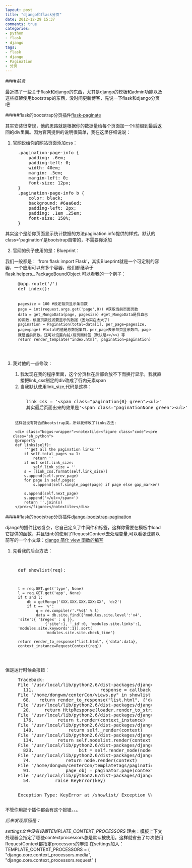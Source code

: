 ```yaml
---
layout: post
title: "django和flask分页"
date: 2012-12-29 15:37
comments: true
categories: 
- python
- flask
- django
tags:
- flask
- django
- Pagination
- 分页
---
```



####*前言*

最近搞了一些关于flask和django的东西，尤其是django的模板和admin功能以及这些框架使用bootstrap的东西，没时间更新博客，先说一下flask和django分页吧

#####flask的bootstrap分页插件[flask-paginate](http://packages.python.org/Flask-paginate)

其实安装很常规，他的思路就是根据你的数据量给每个页面加一个li前缀到最后返回的div里面。因为官网提供的说明很简单，我在这里仔细说说：


1. 官网说给你的网站页面添加css：

<div class="bogus-wrapper"><notextile><figure class="code"><pre class="sh_bash">
.pagination-page-info {
    padding: .6em;
    padding-left: 0;
    width: 40em;
    margin: .5em;
    margin-left: 0;
    font-size: 12px;
}
.pagination-page-info b {
    color: black;
    background: #6aa6ed;
    padding-left: 2px;
    padding: .1em .25em;
    font-size: 150%;
}
</pre></figure></notextile></div>
其实这个是给你页面显示统计数据的方法pagination.info提供的样式，默认的class='pagination'是bootstrap自带的，不需要你添加


2. 官网的例子使用的是：Blueprint：

我们一般都是： ‘from flask import Flask’，其实Blueprint就是一个可定制的容器，一个应用可以有多个容器，他们都继承于flask.helpers._PackageBoundObject
可以看我的一个例子：

<div class="bogus-wrapper"><notextile><figure class="code"><pre class="sh_python">
@app.route('/')
def index():

	pagesize = 100 #设定每页显示条目数
	page = int(request.args.get('page',0)) #获取当前页面页数
	data = get_MongoData(page, pagesize) #get_MongoData是我自己的函数，根据页数过滤要显示的数据（因为实在太大了）
	pagination = Pagination(total=data[1], per_page=pagesize, page=page) #total的值是总数据条目，per_page表示每页显示数目，page就是当前页数。还可以设置向前/后页面标签（默认是<</>>）等
	return render_template("index.html", pagination=pagination)
</pre></figure></notextile></div>

3. 我对他的一点修改：
	1. 我发现在我的程序里面，这个分页栏在后部会放不下而换行显示，我就直接把link_css制定的div改成了行内元素span
	2. 当我默认使用link_size,代码是这样：
	<xmp>
		link_css = '<span class="pagination{0} green"><ul>'
		其实最后页面出来的效果是'<span class="paginationNone green"><ul>' 
	</xmp>
		
		这样就没有符合的bootstrap类，所以我修改了links方法:

		<div class="bogus-wrapper"><notextile><figure class="code"><pre class="sh_python">
		@property
	    def links(self):
	        '''get all the pagination links'''
	        if self.total_pages <= 1:
	            return ''
	        if not self.link_size:
	            self.link_size = ''
	        s = [link_css.format(self.link_size)]
	        s.append(self.prev_page)
	        for page in self.pages:
	            s.append(self.single_page(page) if page else gap_marker)

	        s.append(self.next_page)
	        s.append('</ul></span>')
	        return ''.join(s)
        </pre></figure></notextile></div>

#####flask的bootstrap分页插件[django-bootstrap-pagination](http://tgdn.github.com/django-bootstrap-pagination/)

django的插件比较复杂，它自己定义了中间件和标签，这样你需要在模板中load它提供的函数，并且很nb的使用了RequestContext去处理变量,可以看张沈鹏以前写的一个小文章：[django 简化 view 函数的编写](http://zsp.iteye.com/blog/115254)

1. 先看我的后台方法：

<div class="bogus-wrapper"><notextile><figure class="code"><pre class="sh_python">

def showlist(req):

	t = req.GET.get('type', None)
	l = req.GET.get('app', None)
	if t and l:
		db = getMongo('XXX.XXX.XXX.XXX:XX', 'dc2')
		if t == 'v':
			q = re.compile(r'.*%s$' % l)
			data = db.site.find({'modules.site.level':'v4', 'site':{ '$regex' : q }}, 
				{'site':1, '_id':0, 'modules.site.links':1, 'modules.site.keywords':1}).sort(
				'modules.site.site.check_time')

	return render_to_response("list.html", {'data':data}, context_instance=RequestContext(req))
</pre></figure></notextile></div>

但是运行时候会报错：

<div class="bogus-wrapper"><notextile><figure class="code"><pre class="sh_python">
Traceback:
File "/usr/local/lib/python2.6/dist-packages/django/core/handlers/base.py" in get_response
  111.                         response = callback(request, *callback_args, **callback_kwargs)
File "/home/dongwm/centerCon/views.py" in showlist
  68. 	return render_to_response("list.html", {'data':data}, context_instance=RequestContext(req))
File "/usr/local/lib/python2.6/dist-packages/django/shortcuts/__init__.py" in render_to_response
  20.     return HttpResponse(loader.render_to_string(*args, **kwargs), **httpresponse_kwargs)
File "/usr/local/lib/python2.6/dist-packages/django/template/loader.py" in render_to_string
  176.         return t.render(context_instance)
File "/usr/local/lib/python2.6/dist-packages/django/template/base.py" in render
  140.             return self._render(context)
File "/usr/local/lib/python2.6/dist-packages/django/template/base.py" in _render
  134.         return self.nodelist.render(context)
File "/usr/local/lib/python2.6/dist-packages/django/template/base.py" in render
  823.                 bit = self.render_node(node, context)
File "/usr/local/lib/python2.6/dist-packages/django/template/debug.py" in render_node
  74.             return node.render(context)
File "/home/dongwm/centerCon/templatetags/pagination_tags.py" in render 
  91.             page_obj = paginator.page(context['request'].page)
File "/usr/local/lib/python2.6/dist-packages/django/template/context.py" in __getitem__
  54.         raise KeyError(key)

Exception Type: KeyError at /showlist/
Exception Value: 'request'
</pre></figure></notextile></div>

不管你用那个插件都会有这个报错。。。

*后来发现原因是：*

*settings文件没有设置TEMPLATE_CONTEXT_PROCESSORS*
理由：模板上下文处理器会指定了哪些contextprocessors总是默认被使用。这样就省去了每次使用RequestContext都指定processors的麻烦
在settings加入：
TEMPLATE_CONTEXT_PROCESSORS = (
    "django.core.context_processors.media",
    "django.core.context_processors.request"
    )

